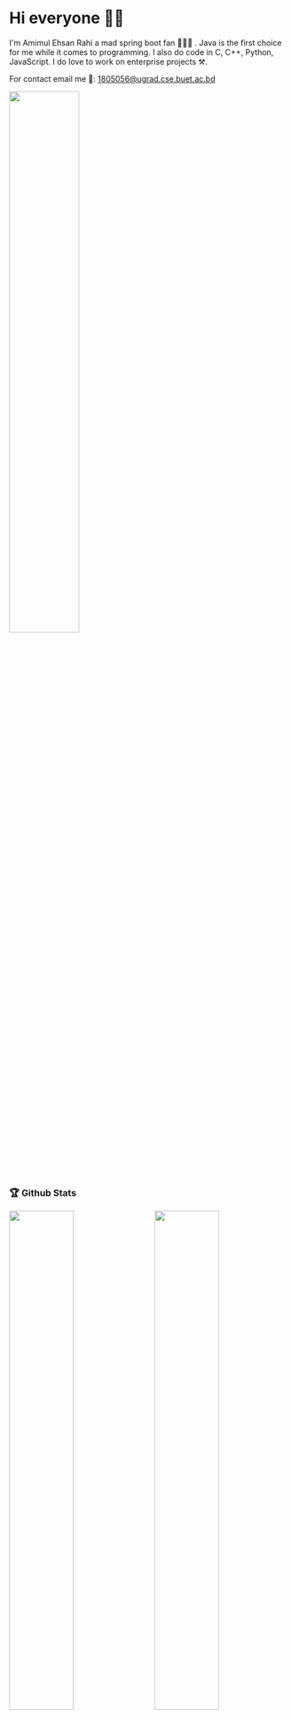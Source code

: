 # Hi everyone 🙋‍♂

I'm Amimul Ehsan Rahi a mad spring boot fan 🍃🍃🍃 . Java is the first choice for me while it comes to programming. I also do code in C, C++, Python, JavaScript. I do love to work on enterprise projects ⚒.

For contact email me 📧: 1805056@ugrad.cse.buet.ac.bd 

 <img src="https://camo.githubusercontent.com/c0c27100620a7bdcdc4034280a50861f54aab5c113b1d445fee3e2718d17bd90/68747470733a2f2f692e696d6775722e636f6d2f36386d624d42672e676966" width = "50%" margin="auto">

### 🏆 Github Stats

  <img  src="https://github-readme-stats.vercel.app/api?username=Amimul1234&show_icons=true&hide_border=true&theme=dark" width="48%" align="right" >
  <img  src="https://github-readme-streak-stats.herokuapp.com/?user=Amimul1234&theme=dark&show_icons=true&hide_border=true" width="48%" >

  <p align="center">
    <img src = "https://github-readme-stats.vercel.app/api/top-langs/?username=Amimul1234&theme=dark&show_icons=true&hide_border=true&layout=compact" width="48%"/>
  </p>



### Total Visitors 👀
<img src="https://profile-counter.glitch.me/Amimul1234/count.svg" alt="Visitor Count"/>

### 👨‍💻 My stats
<img src = "https://metrics.lecoq.io/Amimul1234?template=classic&base.header=0&base.activity=0&base.community=0&base.repositories=0&base.metadata=0&isocalendar=1&achievements=1&stackoverflow=1&people=1&isocalendar.duration=full-year&people.limit=28&people.size=28&people.types=followers&people.identicons=false&people.shuffle=false&achievements.threshold=C&achievements.secrets=true&achievements.limit=0&stackoverflow.user=11928455&stackoverflow.sections=answers-top%2C%20questions-recent&stackoverflow.limit=2&stackoverflow.lines=4&stackoverflow.lines.snippet=2&config.timezone=Asia%2FDhaka"/>
